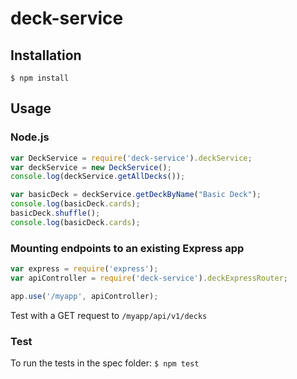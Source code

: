 # deck-service

## Installation
`$ npm install` 

## Usage

### Node.js
```javascript
var DeckService = require('deck-service').deckService;
var deckService = new DeckService();
console.log(deckService.getAllDecks());

var basicDeck = deckService.getDeckByName("Basic Deck");
console.log(basicDeck.cards);
basicDeck.shuffle();
console.log(basicDeck.cards);
```

### Mounting endpoints to an existing Express app
```javascript
var express = require('express');
var apiController = require('deck-service').deckExpressRouter;

app.use('/myapp', apiController);
```
Test with a GET request to `/myapp/api/v1/decks`

### Test
To run the tests in the spec folder: 
`$ npm test`
